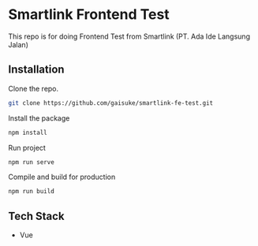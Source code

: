 # Smartlink Frontend Test

This repo is for doing Frontend Test from Smartlink (PT. Ada Ide Langsung Jalan)<br />

## Installation

Clone the repo.

```bash
git clone https://github.com/gaisuke/smartlink-fe-test.git
```

Install the package

```bash
npm install
```

Run project 

```bash
npm run serve
```

Compile and build for production

```bash
npm run build
```

## Tech Stack

- Vue
